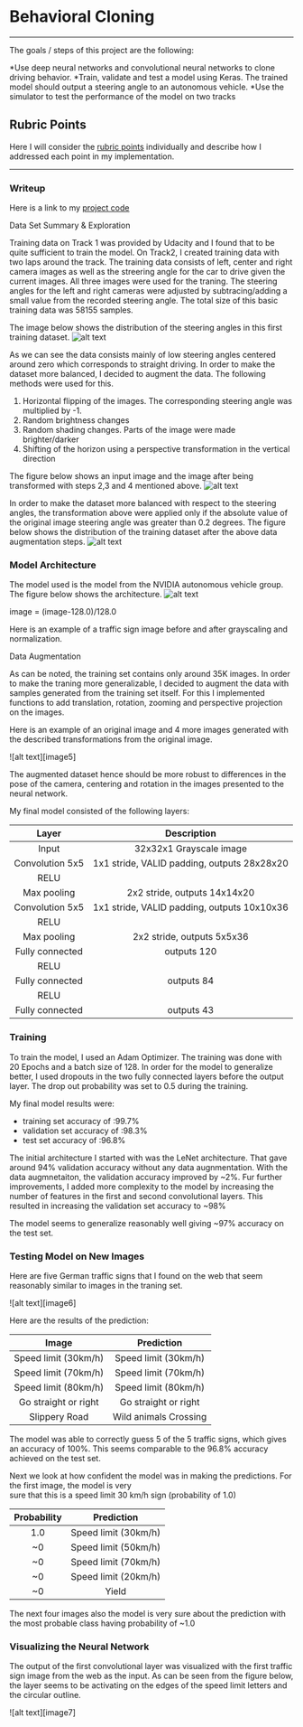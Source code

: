# Behavioral Cloning

---

The goals / steps of this project are the following:

 *Use deep neural networks and convolutional neural networks to clone driving behavior. 
 *Train, validate and test a model using Keras. The trained model should output a steering angle to an autonomous vehicle.
 *Use the simulator to test the performance of the model on two tracks
 
[//]: # (Image References)

[image1]: ./Figures/Training-Distribution.png
[image2]: ./Figures/Data-augmentation.png
[image3]: ./Figures/Training-Distribution-After.png
[image4]: ./Figures/9-layer-ConvNet-model.png


## Rubric Points
Here I will consider the [rubric points](https://review.udacity.com/#!/rubrics/432/view) individually and describe how I addressed each point in my implementation.  

---
### Writeup 
Here is a link to my [project code](https://github.com/iyerhari5/P3-BehavioralCloning)

Data Set Summary & Exploration

Training data on Track 1 was provided by Udacity and I found that to be quite sufficient to train the model. On Track2, I created training data with
two laps around the track. The training data consists of left, center and right camera images as well as the streering angle for the car to drive
given the current images. All three images were used for the traning. The steering angles for the left and right cameras were adjusted by subtracing/adding
a small value from the recorded steering angle. The total size of this basic training data was 58155 samples. 


The image below shows the distribution of the steering angles in this first training dataset.
![alt text][image1]

As we can see the data consists mainly of low steering angles centered around zero which corresponds to straight driving. In order to make the
dataset more balanced, I decided to augment the data. The following methods were used for this.
 
 1. Horizontal flipping of the images. The corresponding steering angle was multiplied by -1.
 2. Random brightness changes
 3. Random shading changes. Parts of the image were made brighter/darker
 4. Shifting of the horizon using a perspective transformation in the vertical direction

The figure below shows an input image and the image after being transformed with steps 2,3 and 4 mentioned above.
![alt text][image2]
 
In order to make the dataset more balanced with respect to the steering angles, the transformation above were applied only if the absolute 
value of the original image steering angle was greater than 0.2 degrees. The figure below shows the distribution of the training dataset
after the above data augmentation steps.
![alt text][image3]


### Model Architecture 

The model used is the model from the NVIDIA autonomous vehicle group. The figure below shows the architecture.
![alt text][image4]


image = (image-128.0)/128.0

Here is an example of a traffic sign image before and after grayscaling and normalization.



Data Augmentation

As can be noted, the training set contains only around 35K images. In order to make the traning more generalizable, I decided to 
augment the data with samples generated from the training set itself. For this I implemented functions to add translation, rotation, zooming
and perspective projection on the images.

Here is an example of an original image and 4 more images generated with the described transformations from the original image.

![alt text][image5]

The augmented dataset hence should be more robust to differences in the pose of the camera, centering and rotation in the images 
presented to the neural network.



My final model consisted of the following layers:

| Layer         		|     Description	        					| 
|:---------------------:|:---------------------------------------------:| 
| Input         		| 32x32x1 Grayscale image   			    	| 
| Convolution 5x5     	| 1x1 stride, VALID padding, outputs 28x28x20 	|
| RELU					|												|
| Max pooling	      	| 2x2 stride,  outputs 14x14x20 				|
| Convolution 5x5     	| 1x1 stride, VALID padding, outputs 10x10x36 	|
| RELU					|												|
| Max pooling	      	| 2x2 stride,  outputs 5x5x36 					|
| Fully connected		| outputs 120        							|
| RELU					|												|
| Fully connected		| outputs 84        							|
| RELU					|												|
| Fully connected		| outputs 43        							|

### Training

To train the model, I used an Adam Optimizer. The training was done with 20 Epochs  and a batch size of 128. In order for the model to
generalize better, I used dropouts in the two fully connected layers before the output layer. The drop out probability was set to 0.5 during
the training.

My final model results were:
* training set accuracy of   :99.7%
* validation set accuracy of :98.3%
* test set accuracy of       :96.8%


The initial architecture I started with was the LeNet architecture. That gave around 94% validation accuracy without any data augnmentation. 
With the data augmnetaiton, the validation accuracy improved by ~2%. Fur further improvements, I added more complexity to the model by
increasing the number of features in the first and second convolutional layers. This resulted in increasing the validation set accuracy to ~98%

The model seems to generalize reasonably well giving ~97% accuracy on the test set.

### Testing  Model on New Images

Here are five German traffic signs that I found on the web that seem reasonably similar to images in the traning set.
	
![alt text][image6] 

Here are the results of the prediction:

| Image			        |     Prediction	        					| 
|:---------------------:|:---------------------------------------------:| 
| Speed limit (30km/h)  | Speed limit (30km/h)							| 
| Speed limit (70km/h)  | Speed limit (70km/h)							| 
| Speed limit (80km/h)  | Speed limit (80km/h)							| 
| Go straight or right  | Go straight or right							|
| Slippery Road			| Wild animals Crossing  						|


The model was able to correctly guess 5 of the 5 traffic signs, which gives an accuracy of 100%. 
This seems comparable to the 96.8% accuracy achieved on the test set.

Next we look at how confident the model was in making the predictions. For the first image, the model is very  
sure that this is a speed limit 30 km/h sign (probability of 1.0)

| Probability         	|     Prediction	        					| 
|:---------------------:|:---------------------------------------------:| 
| 1.0         			| Speed limit (30km/h)	 						| 
| ~0    				| Speed limit (50km/h)							|
| ~0					| Speed limit (70km/h)							|
| ~0	      			| Speed limit (20km/h)							|
| ~0				    | Yield   										|

The next four images also the model is very sure about the prediction with the most probable class having probability of ~1.0


### Visualizing the Neural Network 

The output of the first convolutional layer was visualized with the first traffic sign image from the web as the input. As can be seen from the
figure below, the layer seems to be activating on the edges of the speed limit letters and the circular outline.

![alt text][image7]